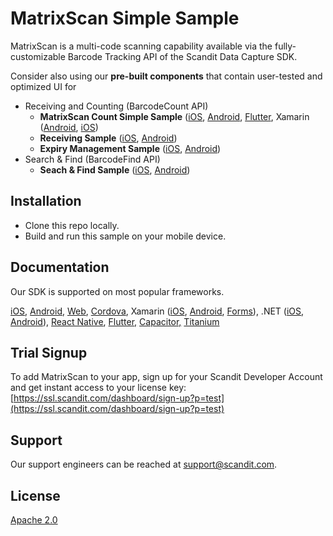 # MatrixScan Simple Sample

MatrixScan is a multi-code scanning capability available via the fully-customizable Barcode Tracking API of the Scandit Data Capture SDK.

Consider also using our **pre-built components** that contain user-tested and optimized UI for

- Receiving and Counting (BarcodeCount API)
  - **MatrixScan Count Simple Sample** ([iOS](https://github.com/Scandit/datacapture-ios-samples/tree/master/MatrixScanCountSimpleSample), [Android](https://github.com/Scandit/datacapture-android-samples/tree/master/MatrixScanCountSimpleSample), [Flutter](https://github.com/Scandit/datacapture-flutter-samples/tree/master/MatrixScanCountSimpleSample), Xamarin ([Android](https://github.com/Scandit/datacapture-xamarin-samples/tree/master/android/MatrixScanCountSimpleSample), [iOS](https://github.com/Scandit/datacapture-xamarin-samples/tree/master/ios/MatrixScanCountSimpleSample))
  - **Receiving Sample** ([iOS](https://github.com/Scandit/datacapture-ios-samples/tree/master/ReceivingSample), [Android](https://github.com/Scandit/datacapture-android-samples/tree/master/ReceivingSample))
  - **Expiry Management Sample** ([iOS](https://github.com/Scandit/datacapture-ios-samples/tree/master/ExpiryManagementSample), [Android](https://github.com/Scandit/datacapture-android-samples/tree/master/ExpiryManagementSample))
- Search & Find (BarcodeFind API)
  - **Seach  & Find Sample** ([iOS](https://github.com/Scandit/datacapture-ios-samples/tree/master/SearchAndFindSample), [Android](https://github.com/Scandit/datacapture-android-samples/tree/master/SearchAndFindSample))

## Installation

- Clone this repo locally.
- Build and run this sample on your mobile device.

## Documentation

Our SDK is supported on most popular frameworks.

[iOS](https://docs.scandit.com/data-capture-sdk/ios/index.html), [Android,](https://docs.scandit.com/data-capture-sdk/android/index.html) [Web](https://docs.scandit.com/data-capture-sdk/web/index.html), [Cordova](https://docs.scandit.com/data-capture-sdk/cordova/index.html), Xamarin ([iOS](https://docs.scandit.com/data-capture-sdk/xamarin.ios/index.html), [Android](https://docs.scandit.com/data-capture-sdk/xamarin.android/index.html), [Forms](https://docs.scandit.com/data-capture-sdk/xamarin.forms/index.html)), .NET ([iOS](https://docs.scandit.com/data-capture-sdk/dotnet.ios/index.html), [Android](https://docs.scandit.com/data-capture-sdk/dotnet.android/index.html)), [React Native](https://docs.scandit.com/data-capture-sdk/react-native/index.html), [Flutter,](https://docs.scandit.com/data-capture-sdk/flutter/index.html) [Capacitor,](https://docs.scandit.com/data-capture-sdk/capacitor/index.html) [Titanium](https://docs.scandit.com/data-capture-sdk/titanium/index.html)

## Trial Signup

To add MatrixScan to your app, sign up for your Scandit Developer Account  and get instant access to your license key: [https://ssl.scandit.com/dashboard/sign-up?p=test](https://ssl.scandit.com/dashboard/sign-up?p=test)

## Support

Our support engineers can be reached at [support@scandit.com](mailto:support@scandit.com).

## License

[Apache 2.0](http://www.apache.org/licenses/LICENSE-2.0)
